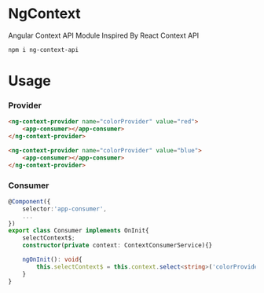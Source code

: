 # NgContext

Angular Context API Module Inspired By React Context API

```shell
npm i ng-context-api
```

# Usage

### Provider

```html
<ng-context-provider name="colorProvider" value="red">
    <app-consumer></app-consumer>
</ng-context-provider>

<ng-context-provider name="colorProvider" value="blue">
    <app-consumer></app-consumer>
</ng-context-provider>
```

### Consumer

```ts
@Component({
    selector:'app-consumer',
    ...
})
export class Consumer implements OnInit{
    selectContext$;
    constructor(private context: ContextConsumerService){}

    ngOnInit(): void{
        this.selectContext$ = this.context.select<string>('colorProvider');
    }
}
```
